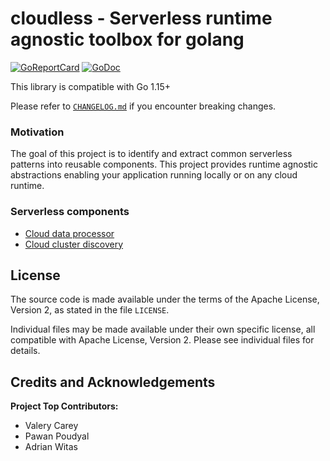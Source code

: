 # cloudless - Serverless runtime agnostic toolbox for golang

[![GoReportCard](https://goreportcard.com/badge/github.com/viant/cloudless)](https://goreportcard.com/report/github.com/viant/cloudless)
[![GoDoc](https://godoc.org/github.com/viant/cloudless?status.svg)](https://godoc.org/github.com/viant/cloudless)

This library is compatible with Go 1.15+

Please refer to [`CHANGELOG.md`](CHANGELOG.md) if you encounter breaking changes.

### Motivation

The goal of this project is to identify and extract common serverless patterns  into reusable components.
This project provides runtime agnostic abstractions enabling your application running locally or on any cloud runtime.

### Serverless components
- [Cloud data processor](data/processor/README.md)
- [Cloud cluster discovery](compute/README.md)

## License

The source code is made available under the terms of the Apache License, Version 2, as stated in the file `LICENSE`.

Individual files may be made available under their own specific license,
all compatible with Apache License, Version 2. Please see individual files for details.

## Credits and Acknowledgements

**Project Top Contributors:** 
- Valery Carey
- Pawan Poudyal
- Adrian Witas

